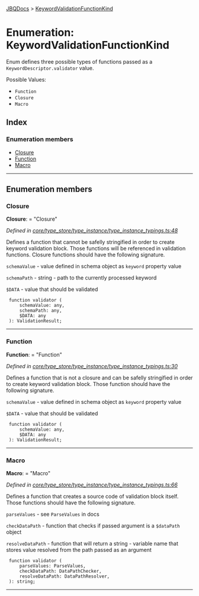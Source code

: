 [JBQDocs](../README.md) > [KeywordValidationFunctionKind](../enums/keywordvalidationfunctionkind.md)

# Enumeration: KeywordValidationFunctionKind

Enum defines three possible types of functions passed as a `KeywordDescriptor.validator` value.

Possible Values:

*   `Function`
*   `Closure`
*   `Macro`

## Index

### Enumeration members

* [Closure](keywordvalidationfunctionkind.md#closure)
* [Function](keywordvalidationfunctionkind.md#function)
* [Macro](keywordvalidationfunctionkind.md#macro)

---

## Enumeration members

<a id="closure"></a>

###  Closure

**Closure**:  = "Closure"

*Defined in [core/type_store/type_instance/type_instance_typings.ts:48](https://github.com/krnik/vjs-validator/blob/c79d80e/src/core/type_store/type_instance/type_instance_typings.ts#L48)*

Defines a function that cannot be safelly stringified in order to create keyword validation block. Those functions will be referenced in validation functions. Closure functions should have the following signature.

`schemaValue` - value defined in schema object as `keyword` property value

`schemaPath` - string - path to the currently processed keyword

`$DATA` - value that should be validated

```
 function validator (
     schemaValue: any,
     schemaPath: any,
     $DATA: any
 ): ValidationResult;
```

___
<a id="function"></a>

###  Function

**Function**:  = "Function"

*Defined in [core/type_store/type_instance/type_instance_typings.ts:30](https://github.com/krnik/vjs-validator/blob/c79d80e/src/core/type_store/type_instance/type_instance_typings.ts#L30)*

Defines a function that is not a closure and can be safelly stringified in order to create keyword validation block. Those function should have the following signature.

`schemaValue` - value defined in schema object as `keyword` property value

`$DATA` - value that should be validated

```
 function validator (
     schemaValue: any,
     $DATA: any
 ): ValidationResult;
```

___
<a id="macro"></a>

###  Macro

**Macro**:  = "Macro"

*Defined in [core/type_store/type_instance/type_instance_typings.ts:66](https://github.com/krnik/vjs-validator/blob/c79d80e/src/core/type_store/type_instance/type_instance_typings.ts#L66)*

Defines a function that creates a source code of validation block itself. Those functions should have the following signature.

`parseValues` - see `ParseValues` in docs

`checkDataPath` - function that checks if passed argument is a `$dataPath` object

`resolveDataPath` - function that will return a string - variable name that stores value resolved from the path passed as an argument

```
 function validator (
     parseValues: ParseValues,
     checkDataPath: DataPathChecker,
     resolveDataPath: DataPathResolver,
 ): string;
```

___

